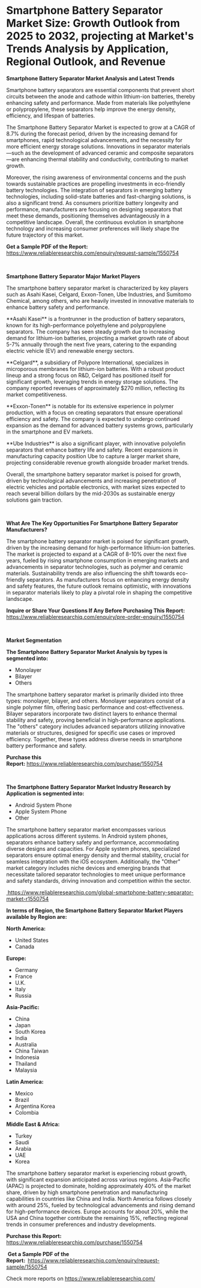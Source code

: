 <p><h1>Smartphone Battery Separator Market Size: Growth Outlook from 2025 to 2032, projecting at Market's Trends Analysis by Application, Regional Outlook, and Revenue</h1></p><p><strong>Smartphone Battery Separator Market Analysis and Latest Trends</strong></p>
<p><p>Smartphone battery separators are essential components that prevent short circuits between the anode and cathode within lithium-ion batteries, thereby enhancing safety and performance. Made from materials like polyethylene or polypropylene, these separators help improve the energy density, efficiency, and lifespan of batteries.</p><p>The Smartphone Battery Separator Market is expected to grow at a CAGR of 8.7% during the forecast period, driven by the increasing demand for smartphones, rapid technological advancements, and the necessity for more efficient energy storage solutions. Innovations in separator materials—such as the development of advanced ceramic and composite separators—are enhancing thermal stability and conductivity, contributing to market growth.</p><p>Moreover, the rising awareness of environmental concerns and the push towards sustainable practices are propelling investments in eco-friendly battery technologies. The integration of separators in emerging battery technologies, including solid-state batteries and fast-charging solutions, is also a significant trend. As consumers prioritize battery longevity and performance, manufacturers are focusing on designing separators that meet these demands, positioning themselves advantageously in a competitive landscape. Overall, the continuous evolution in smartphone technology and increasing consumer preferences will likely shape the future trajectory of this market.</p></p>
<p><strong>Get a Sample PDF of the Report:&nbsp;</strong> <a href="https://www.reliableresearchiq.com/enquiry/request-sample/1550754?utm_campaign=2132&utm_medium=2&utm_source=Github&utm_content=ia&utm_term=01022025&utm_id=smartphone-battery-separator">https://www.reliableresearchiq.com/enquiry/request-sample/1550754</a></p>
<p>&nbsp;</p>
<p><strong>Smartphone Battery Separator Major Market Players</strong></p>
<p><p>The smartphone battery separator market is characterized by key players such as Asahi Kasei, Celgard, Exxon-Tonen, Ube Industries, and Sumitomo Chemical, among others, who are heavily invested in innovative materials to enhance battery safety and performance.</p><p>**Asahi Kasei** is a frontrunner in the production of battery separators, known for its high-performance polyethylene and polypropylene separators. The company has seen steady growth due to increasing demand for lithium-ion batteries, projecting a market growth rate of about 5-7% annually through the next five years, catering to the expanding electric vehicle (EV) and renewable energy sectors.</p><p>**Celgard**, a subsidiary of Polypore International, specializes in microporous membranes for lithium-ion batteries. With a robust product lineup and a strong focus on R&D, Celgard has positioned itself for significant growth, leveraging trends in energy storage solutions. The company reported revenues of approximately $270 million, reflecting its market competitiveness.</p><p>**Exxon-Tonen** is notable for its extensive experience in polymer production, with a focus on creating separators that ensure operational efficiency and safety. The company is expected to undergo continued expansion as the demand for advanced battery systems grows, particularly in the smartphone and EV markets.</p><p>**Ube Industries** is also a significant player, with innovative polyolefin separators that enhance battery life and safety. Recent expansions in manufacturing capacity position Ube to capture a larger market share, projecting considerable revenue growth alongside broader market trends.</p><p>Overall, the smartphone battery separator market is poised for growth, driven by technological advancements and increasing penetration of electric vehicles and portable electronics, with market sizes expected to reach several billion dollars by the mid-2030s as sustainable energy solutions gain traction.</p></p>
<p>&nbsp;</p>
<p><strong>What Are The Key Opportunities For Smartphone Battery Separator Manufacturers?</strong></p>
<p><p>The smartphone battery separator market is poised for significant growth, driven by the increasing demand for high-performance lithium-ion batteries. The market is projected to expand at a CAGR of 8-10% over the next five years, fueled by rising smartphone consumption in emerging markets and advancements in separator technologies, such as polymer and ceramic materials. Sustainability trends are also influencing the shift towards eco-friendly separators. As manufacturers focus on enhancing energy density and safety features, the future outlook remains optimistic, with innovations in separator materials likely to play a pivotal role in shaping the competitive landscape.</p></p>
<p><strong>Inquire or Share Your Questions If Any Before Purchasing This Report:</strong> <a href="https://www.reliableresearchiq.com/enquiry/pre-order-enquiry/1550754?utm_campaign=2132&utm_medium=2&utm_source=Github&utm_content=ia&utm_term=01022025&utm_id=smartphone-battery-separator">https://www.reliableresearchiq.com/enquiry/pre-order-enquiry/1550754</a></p>
<p>&nbsp;</p>
<p><strong>Market Segmentation</strong></p>
<p><strong>The Smartphone Battery Separator Market Analysis by types is segmented into:</strong></p>
<p><ul><li>Monolayer</li><li>Bilayer</li><li>Others</li></ul></p>
<p><p>The smartphone battery separator market is primarily divided into three types: monolayer, bilayer, and others. Monolayer separators consist of a single polymer film, offering basic performance and cost-effectiveness. Bilayer separators incorporate two distinct layers to enhance thermal stability and safety, proving beneficial in high-performance applications. The "others" category includes advanced separators utilizing innovative materials or structures, designed for specific use cases or improved efficiency. Together, these types address diverse needs in smartphone battery performance and safety.</p></p>
<p><strong>Purchase this Report:&nbsp;</strong><a href="https://www.reliableresearchiq.com/purchase/1550754?utm_campaign=2132&utm_medium=2&utm_source=Github&utm_content=ia&utm_term=01022025&utm_id=smartphone-battery-separator">https://www.reliableresearchiq.com/purchase/1550754</a></p>
<p>&nbsp;</p>
<p><strong>The Smartphone Battery Separator Market Industry Research by Application is segmented into:</strong></p>
<p><ul><li>Android System Phone</li><li>Apple System Phone</li><li>Other</li></ul></p>
<p><p>The smartphone battery separator market encompasses various applications across different systems. In Android system phones, separators enhance battery safety and performance, accommodating diverse designs and capacities. For Apple system phones, specialized separators ensure optimal energy density and thermal stability, crucial for seamless integration with the iOS ecosystem. Additionally, the "Other" market category includes niche devices and emerging brands that necessitate tailored separator technologies to meet unique performance and safety standards, driving innovation and competition within the sector.</p></p>
<p><a href="https://www.reliableresearchiq.com/global-smartphone-battery-separator-market-r1550754?utm_campaign=2132&utm_medium=2&utm_source=Github&utm_content=ia&utm_term=01022025&utm_id=smartphone-battery-separator">&nbsp;https://www.reliableresearchiq.com/global-smartphone-battery-separator-market-r1550754</a></p>
<p><strong>In terms of Region, the Smartphone Battery Separator Market Players available by Region are:</strong></p>
<p>
    <p> <strong> North America: </strong>
        <ul>
            <li>United States</li>
            <li>Canada</li>
        </ul>
        </p> 
    <p> <strong> Europe: </strong>
        <ul>
            <li>Germany</li>
            <li>France</li>
            <li>U.K.</li>
            <li>Italy</li>
            <li>Russia</li>
        </ul>
        </p> 
    <p> <strong> Asia-Pacific: </strong>
        <ul>
            <li>China</li>
            <li>Japan</li>
            <li>South Korea</li>
            <li>India</li>
            <li>Australia</li>
            <li>China Taiwan</li>
            <li>Indonesia</li>
            <li>Thailand</li>
            <li>Malaysia</li>
        </ul>
        </p> 
    <p> <strong> Latin America: </strong>
        <ul>
            <li>Mexico</li>
            <li>Brazil</li>
            <li>Argentina Korea</li>
            <li>Colombia</li>
        </ul>
        </p> 
    <p> <strong> Middle East & Africa: </strong>
        <ul>
            <li>Turkey</li>
            <li>Saudi</li>
            <li>Arabia</li>
            <li>UAE</li>
            <li>Korea</li>
        </ul>
    </p>
    </p>
<p><p>The smartphone battery separator market is experiencing robust growth, with significant expansion anticipated across various regions. Asia-Pacific (APAC) is projected to dominate, holding approximately 40% of the market share, driven by high smartphone penetration and manufacturing capabilities in countries like China and India. North America follows closely with around 25%, fueled by technological advancements and rising demand for high-performance devices. Europe accounts for about 20%, while the USA and China together contribute the remaining 15%, reflecting regional trends in consumer preferences and industry developments.</p></p>
<p><strong>Purchase this Report: </strong><a href="https://www.reliableresearchiq.com/purchase/1550754?utm_campaign=2132&utm_medium=2&utm_source=Github&utm_content=ia&utm_term=01022025&utm_id=smartphone-battery-separator">https://www.reliableresearchiq.com/purchase/1550754</a></p>
<p>&nbsp;<strong>Get a Sample PDF of the Report:&nbsp;&nbsp;</strong><a href="https://www.reliableresearchiq.com/enquiry/request-sample/1550754?utm_campaign=2132&utm_medium=2&utm_source=Github&utm_content=ia&utm_term=01022025&utm_id=smartphone-battery-separator">https://www.reliableresearchiq.com/enquiry/request-sample/1550754</a></p>
<p><strong></strong></p>
<p>Check more reports on <a href="https://www.reliableresearchiq.com/?utm_campaign=2132&utm_medium=2&utm_source=Github&utm_content=ia&utm_term=01022025&utm_id=smartphone-battery-separator">https://www.reliableresearchiq.com/</a></p>